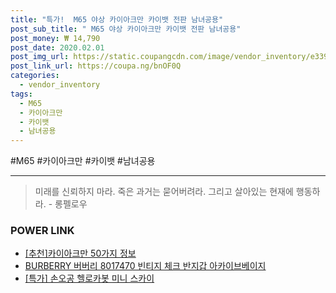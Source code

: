 ```yaml
--- 
title: "특가!  M65 야상 카이아크만 카이뱃 전판 남녀공용" 
post_sub_title: " M65 야상 카이아크만 카이뱃 전판 남녀공용" 
post_money: ₩ 14,790 
post_date: 2020.02.01 
post_img_url: https://static.coupangcdn.com/image/vendor_inventory/e339/8b368a2788789b6d491caa490a75777c682d997c88c89e89ef452a0f77e7.jpg 
post_link_url: https://coupa.ng/bnOF0Q 
categories: 
  - vendor_inventory 
tags: 
  - M65 
  - 카이아크만 
  - 카이뱃 
  - 남녀공용 
--- 
```

  #M65 #카이아크만 #카이뱃 #남녀공용 
<hr> 

> 미래를 신뢰하지 마라. 죽은 과거는 묻어버려라. 그리고 살아있는 현재에 행동하라. - 롱펠로우 


### POWER LINK

* <a href="https://blog.naver.com/fasyy4321/221792512917" target="_blank">[추천]카이아크만 50가지 정보</a>
* <a href="https://blog.naver.com/fasyy4321/221786253125" target="_blank">BURBERRY 버버리 8017470 빈티지 체크 반지갑 아카이브베이지</a>
* <a href="https://blog.naver.com/sakai111/221786505393" target="_blank">[특가] 손오공 헬로카봇 미니 스카이</a>
